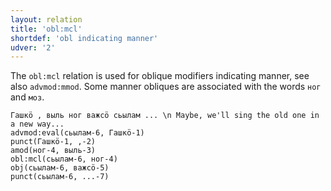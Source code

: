 ```yaml
---
layout: relation
title: 'obl:mcl'
shortdef: 'obl indicating manner'
udver: '2'
---
```


The `obl:mcl` relation is used for oblique modifiers indicating manner, see also `advmod:mmod`.
Some manner obliques are associated with the words `ног` and `моз`.

~~~ sdparse
Гашкӧ , выль ног важсӧ сьылам ... \n Maybe, we'll sing the old one in a new way...
advmod:eval(сьылам-6, Гашкӧ-1)
punct(Гашкӧ-1, ,-2)
amod(ног-4, выль-3)
obl:mcl(сьылам-6, ног-4)
obj(сьылам-6, важсӧ-5)
punct(сьылам-6, ...-7)

~~~

<!-- Interlanguage links updated St lis 3 20:59:06 CET 2021 -->
